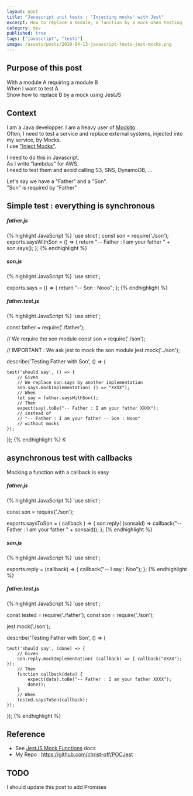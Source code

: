 ```yaml
---
layout: post
title: "Javascript unit tests : 'Injecting mocks' with Jest"
excerpt: How to replace a module, a function by a mock when testing
category: dev
published: true
tags: ["javascript", "tests"]
image: /assets/posts/2019-04-13-javascript-tests-jest-mocks.png
---
```


## Purpose of this post

With a module A requiring a module B  
When I want to test A  
Show how to replace B by a mock using JestJS

## Context

I am a Java developper. I am a heavy user of [Mockito](https://site.mockito.org/).  
Often, I need to test a service and replace external systems, injected into my service, by Mocks.  
I use ["Inject Mocks"](https://static.javadoc.io/org.mockito/mockito-core/2.27.0/org/mockito/InjectMocks.html).

I need to do this in Javascript.  
As I write "lambdas" for AWS.  
I need to test them and avoid calling S3, SNS, DynamoDB, ...

Let's say we have a "Father" and a "Son".   
"Son" is required by "Father" 

## Simple test : everything is synchronous

##### father.js

{% highlight JavaScript %}
'use strict';
const son = require('./son');
exports.saysWithSon = () => {
    return "-- Father : I am your father " + son.says();
};
{% endhighlight %} 

##### son.js

{% highlight JavaScript %}
'use strict';

exports.says = () => {
    return "-- Son : Nooo";
};
{% endhighlight %} 

##### father.test.js

{% highlight JavaScript %}
'use strict';

const father = require('./father');

// We require the son module
const son = require('./son');

// IMPORTANT : We ask jest to mock the son module
jest.mock('../son');

describe('Testing Father with Son', () => {

    test('should say', () => {
        // Given
        // We replace son.says by another implementation
        son.says.mockImplementation( () => "XXXX");
        // When
        let say = father.saysWithSon();
        // Then
        expect(say).toBe("-- Father : I am your father XXXX");
        // instead of 
        // "-- Father : I am your father -- Son : Nooo" 
        // without mocks
    });

});
{% endhighlight %}
K
## asynchronous test with callbacks

Mocking a function with a callback is easy

##### father.js

{% highlight JavaScript %}
'use strict';

const son = require('./son');

exports.saysToSon = ( callback ) => {
    son.reply( (sonsaid) => callback("-- Father : I am your father " + sonsaid));
};
{% endhighlight %}

##### son.js

{% highlight JavaScript %}
'use strict';

exports.reply = (callback) => {
    callback("-- I say : Noo");
};
{% endhighlight %}

##### father.test.js

{% highlight JavaScript %}
'use strict';

const tested = require('./father');
const son = require('./son');

jest.mock('./son');

describe('Testing Father with Son', () => {

    test('should say', (done) => {
        // Given
        son.reply.mockImplementation( (callback) => { callback("XXXX"); });
        // Then
        function callback(data) {
            expect(data).toBe("-- Father : I am your father XXXX");
            done();
        }
        // When
        tested.saysToSon(callback);
    });

});
{% endhighlight %}

## Reference

- See [JestJS Mock Functions](https://jestjs.io/docs/en/mock-functions) docs
- My Repo : https://github.com/christ-off/POCJest

## TODO

I should update this post to add Promises